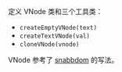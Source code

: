 定义 VNode 类和三个工具类：

- `createEmptyVNode(text)`
- `createTextVNode(val)`
- `cloneVNode(vnode)`

VNode 参考了 [snabbdom](https://github.com/snabbdom/snabbdom) 的写法。